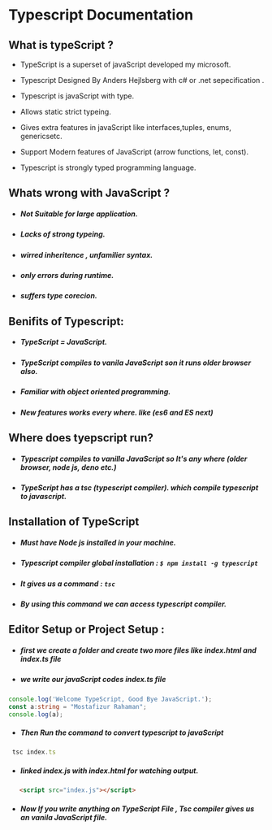 # Typescript Documentation

## What is typeScript ?

-  TypeScript is a superset of javaScript developed my microsoft.
-  Typescript Designed By Anders Hejlsberg with c# or .net sepecification .
-  Typescript is javaScript with type.
-  Allows static strict typeing.
-  Gives extra features in javaScript like interfaces,tuples, enums,
   genericsetc.
-  Support Modern features of JavaScript (arrow functions, let, const).

-  Typescript is strongly typed programming language.

## Whats wrong with JavaScript ?

-  ##### Not Suitable for large application.
-  ##### Lacks of strong typeing.
-  ##### wirred inheritence , unfamilier syntax.
-  ##### only errors during runtime.
-  ##### suffers type corecion.

## Benifits of Typescript:

-  ##### TypeScript = JavaScript.
-  ##### TypeScript compiles to vanila JavaScript son it runs older browser also.
-  ##### Familiar with object oriented programming.
-  ##### New features works every where. like (es6 and ES next)

## Where does tyepscript run?

-  ##### Typescript compiles to vanilla JavaScript so It's any where (older browser, node js, deno etc.)
-  ##### TypeScript has a tsc (typescript compiler). which compile typescript to javascript.

## Installation of TypeScript

-  ##### Must have Node js installed in your machine.
-  ##### Typescript compiler global installation : `$ npm install -g typescript `
-  ##### It gives us a command : `tsc`
-  ##### By using this command we can access typescript compiler.

## Editor Setup or Project Setup :

-  ##### first we create a folder and create two more files like index.html and index.ts file
-  ##### we write our javaScript codes index.ts file

```typescript
console.log('Welcome TypeScript, Good Bye JavaScript.');
const a:string = "Mostafizur Rahaman"; 
console.log(a); 

```
- ##### Then Run  the command to convert typescript to javaScript
```typescript
 tsc index.ts
 ```
- ##### linked index.js with index.html for watching output. 
```html 
   <script src="index.js"></script> 
   ```
- ##### Now If you write anything on TypeScript File , Tsc compiler gives us an vanila JavaScript file. 